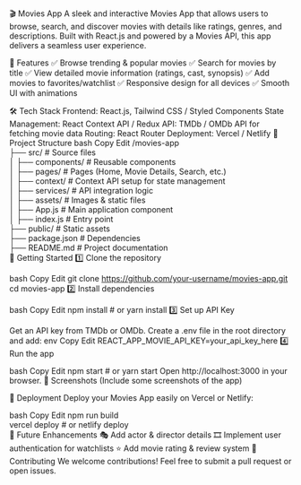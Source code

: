 🎬 Movies App
A sleek and interactive Movies App that allows users to browse, search, and discover movies with details like ratings, genres, and descriptions. Built with React.js and powered by a Movies API, this app delivers a seamless user experience.

🚀 Features
✅ Browse trending & popular movies
✅ Search for movies by title
✅ View detailed movie information (ratings, cast, synopsis)
✅ Add movies to favorites/watchlist
✅ Responsive design for all devices
✅ Smooth UI with animations

🛠 Tech Stack
Frontend: React.js, Tailwind CSS / Styled Components
State Management: React Context API / Redux
API: TMDb / OMDb API for fetching movie data
Routing: React Router
Deployment: Vercel / Netlify
📂 Project Structure
bash
Copy
Edit
/movies-app  
 ├── src/              # Source files  
 │   ├── components/   # Reusable components  
 │   ├── pages/        # Pages (Home, Movie Details, Search, etc.)  
 │   ├── context/      # Context API setup for state management  
 │   ├── services/     # API integration logic  
 │   ├── assets/       # Images & static files  
 │   ├── App.js        # Main application component  
 │   ├── index.js      # Entry point  
 ├── public/           # Static assets  
 ├── package.json      # Dependencies  
 ├── README.md         # Project documentation  
🚀 Getting Started
1️⃣ Clone the repository

bash
Copy
Edit
git clone https://github.com/your-username/movies-app.git
cd movies-app
2️⃣ Install dependencies

bash
Copy
Edit
npm install  # or yarn install
3️⃣ Set up API Key

Get an API key from TMDb or OMDb.
Create a .env file in the root directory and add:
env
Copy
Edit
REACT_APP_MOVIE_API_KEY=your_api_key_here
4️⃣ Run the app

bash
Copy
Edit
npm start  # or yarn start
Open http://localhost:3000 in your browser.
🎥 Screenshots
(Include some screenshots of the app)

🚀 Deployment
Deploy your Movies App easily on Vercel or Netlify:

bash
Copy
Edit
npm run build  
vercel deploy  # or netlify deploy  
🎯 Future Enhancements
🎭 Add actor & director details
🎞️ Implement user authentication for watchlists
⭐ Add movie rating & review system
🤝 Contributing
We welcome contributions! Feel free to submit a pull request or open issues.
